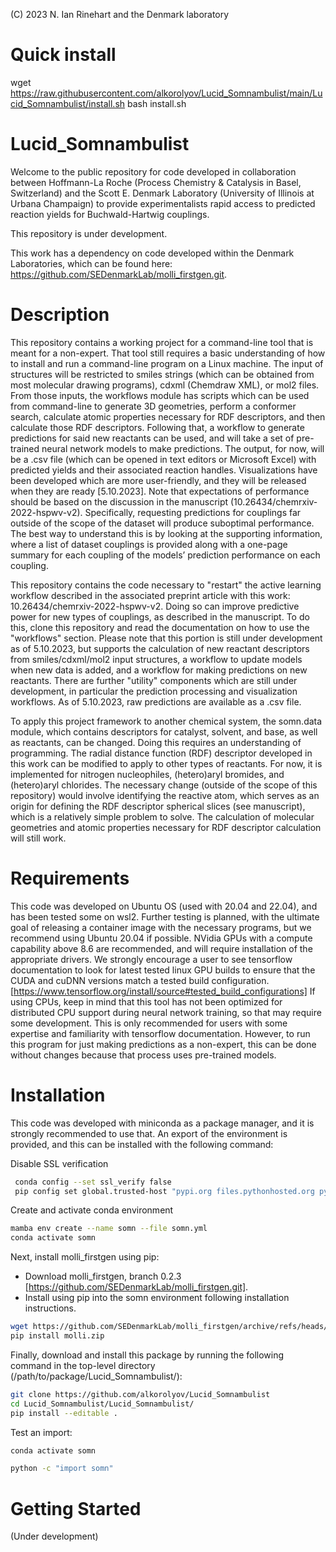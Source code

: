 
(C) 2023 N. Ian Rinehart and the Denmark laboratory

# Quick install
wget https://raw.githubusercontent.com/alkorolyov/Lucid_Somnambulist/main/Lucid_Somnambulist/install.sh
bash install.sh

# Lucid_Somnambulist
Welcome to the public repository for code developed in collaboration between Hoffmann-La Roche (Process Chemistry & Catalysis in Basel, Switzerland) and the Scott E. Denmark Laboratory (University of Illinois at Urbana Champaign) to provide experimentalists rapid access to predicted reaction yields for Buchwald-Hartwig couplings.

This repository is under development.

This work has a dependency on code developed within the Denmark Laboratories, which can be found here: https://github.com/SEDenmarkLab/molli_firstgen.git.

# Description
This repository contains a working project for a command-line tool that is meant for a non-expert. That tool still requires a basic understanding of how to install and run a command-line program on a Linux machine. The input of structures will be restricted to smiles strings (which can be obtained from most molecular drawing programs), cdxml (Chemdraw XML), or mol2 files. From those inputs, the workflows module has scripts which can be used from command-line to generate 3D geometries, perform a conformer search, calculate atomic properties necessary for RDF descriptors, and then calculate those RDF descriptors. Following that, a workflow to generate predictions for said new reactants can be used, and will take a set of pre-trained neural network models to make predictions.
The output, for now, will be a .csv file (which can be opened in text editors or Microsoft Excel) with predicted yields and their associated reaction handles. Visualizations have been developed which are more user-friendly, and they will be released when they are ready [5.10.2023]. Note that expectations of performance should be based on the discussion in the manuscript (10.26434/chemrxiv-2022-hspwv-v2). Specifically, requesting predictions for couplings far outside of the scope of the dataset will produce suboptimal performance. The best way to understand this is by looking at the supporting information, where a list of dataset couplings is provided along with a one-page summary for each coupling of the models’ prediction performance on each coupling.

This repository contains the code necessary to "restart" the active learning workflow described in the associated preprint article with this work: 10.26434/chemrxiv-2022-hspwv-v2. Doing so can improve predictive power for new types of couplings, as described in the manuscript. To do this, clone this repository and read the documentation on how to use the "workflows" section. Please note that this portion is still under development as of 5.10.2023, but supports the calculation of new reactant descriptors from smiles/cdxml/mol2 input structures, a workflow to update models when new data is added, and a workflow for making predictions on new reactants. There are further "utility" components which are still under development, in particular the prediction processing and visualization workflows. As of 5.10.2023, raw predictions are available as a .csv file.

To apply this project framework to another chemical system, the somn.data module, which contains descriptors for catalyst, solvent, and base, as well as reactants, can be changed. Doing this requires an understanding of programming. The radial distance function (RDF) descriptor developed in this work can be modified to apply to other types of reactants. For now, it is implemented for nitrogen nucleophiles, (hetero)aryl bromides, and (hetero)aryl chlorides. The necessary change (outside of the scope of this repository) would involve identifying the reactive atom, which serves as an origin for defining the RDF descriptor spherical slices (see manuscript), which is a relatively simple problem to solve. The calculation of molecular geometries and atomic properties necessary for RDF descriptor calculation will still work.

# Requirements
This code was developed on Ubuntu OS (used with 20.04 and 22.04), and has been tested some on wsl2. Further testing is planned, with the ultimate goal of releasing a container image with the necessary programs, but we recommend using Ubuntu 20.04 if possible.
NVidia GPUs with a compute capability above 8.6 are recommended, and will require installation of the appropriate drivers. We strongly encourage a user to see tensorflow documentation to look for latest tested linux GPU builds to ensure that the CUDA and cuDNN versions match a tested build configuration. [https://www.tensorflow.org/install/source#tested_build_configurations]
  If using CPUs, keep in mind that this tool has not been optimized for distributed CPU support during neural network training, so that may require some development. This is only recommended for users with some expertise and familiarity with tensorflow documentation. However, to run this program for just making predictions as a non-expert, this can be done without changes because that process uses pre-trained models.

# Installation

This code was developed with miniconda as a package manager, and it is strongly recommended to use that. An export of the environment is provided, and this can be installed with the following command:

Disable SSL verification

```bash
 conda config --set ssl_verify false 
 pip config set global.trusted-host "pypi.org files.pythonhosted.org pypi.python.org"
```

Create and activate conda environment

 ```bash
 mamba env create --name somn --file somn.yml
 conda activate somn
```

Next, install molli_firstgen using pip:

- Download molli_firstgen, branch 0.2.3 [https://github.com/SEDenmarkLab/molli_firstgen.git].
- Install using pip into the somn environment following installation instructions.

 ```bash
 wget https://github.com/SEDenmarkLab/molli_firstgen/archive/refs/heads/main.zip -O molli.zip
 pip install molli.zip
```

Finally, download and install this package by running the following command in the top-level directory (/path/to/package/Lucid_Somnambulist/):

 ```bash
 git clone https://github.com/alkorolyov/Lucid_Somnambulist
 cd Lucid_Somnambulist/Lucid_Somnambulist/
 pip install --editable .
 ```

Test an import:

  ```bash
 conda activate somn
 
 python -c "import somn"
 ```

# Getting Started
(Under development)
  
